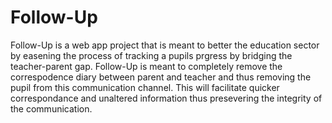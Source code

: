 # Follow-Up
Follow-Up is a web app project that is meant to better the education sector by easening the process of tracking a pupils prgress by bridging the teacher-parent gap. Follow-Up is meant to completely remove the correspodence diary between parent and teacher and thus removing the pupil from this communication channel.
This will facilitate quicker correspondance and unaltered information thus presevering the integrity of the communication.
